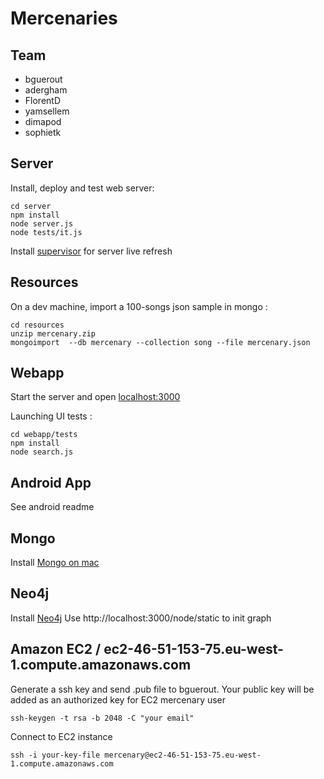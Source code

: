 Mercenaries
===========

Team
----

- bguerout
- adergham
- FlorentD
- yamsellem
- dimapod
- sophietk

Server
------

Install, deploy and test web server:

```
cd server
npm install
node server.js
node tests/it.js
```

Install [supervisor](https://github.com/isaacs/node-supervisor) for server live refresh

Resources
---------

On a dev machine, import a 100-songs json sample in mongo :

```
cd resources
unzip mercenary.zip
mongoimport  --db mercenary --collection song --file mercenary.json
```

Webapp
------

Start the server and open [localhost:3000](http://localhost:3000)

Launching UI tests :
```
cd webapp/tests
npm install
node search.js
```

Android App
-----------
See android readme


Mongo
-----

Install [Mongo on mac](http://shiftcommathree.com/articles/how-to-install-mongodb-on-os-x)


Neo4j
-----

Install [Neo4j](http://www.neo4j.org/install)
Use http://localhost:3000/node/static to init graph

Amazon EC2 / ec2-46-51-153-75.eu-west-1.compute.amazonaws.com
---------
Generate a ssh key and send .pub file to bguerout. 
Your public key will be added as an authorized key for EC2 mercenary user
```
ssh-keygen -t rsa -b 2048 -C "your email"
```
Connect to EC2 instance 
```
ssh -i your-key-file mercenary@ec2-46-51-153-75.eu-west-1.compute.amazonaws.com
```


